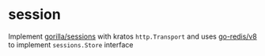 # session

Implement [gorilla/sessions](https://github.com/gorilla/sessions) with kratos `http.Transport` and uses [go-redis/v8](https://github.com/redis/go-redis/tree/v8) to implement `sessions.Store` interface